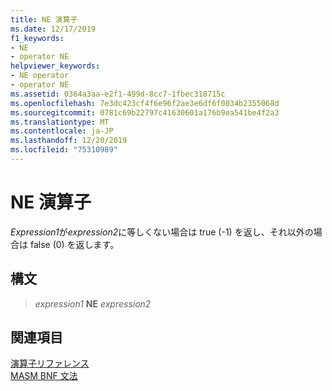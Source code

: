 ```yaml
---
title: NE 演算子
ms.date: 12/17/2019
f1_keywords:
- NE
- operator NE
helpviewer_keywords:
- NE operator
- operator NE
ms.assetid: 0364a3aa-e2f1-499d-8cc7-1fbec318715c
ms.openlocfilehash: 7e3dc423cf4f6e96f2ae3e6df6f0034b2355068d
ms.sourcegitcommit: 0781c69b22797c41630601a176b9ea541be4f2a3
ms.translationtype: MT
ms.contentlocale: ja-JP
ms.lasthandoff: 12/20/2019
ms.locfileid: "75310989"
---
```

# <a name="operator-ne"></a>NE 演算子

*Expression1*が*expression2*に等しくない場合は true (-1) を返し、それ以外の場合は false (0) を返します。

## <a name="syntax"></a>構文

> *expression1* **NE** *expression2*

## <a name="see-also"></a>関連項目

[演算子リファレンス](operators-reference.md)\
[MASM BNF 文法](masm-bnf-grammar.md)
